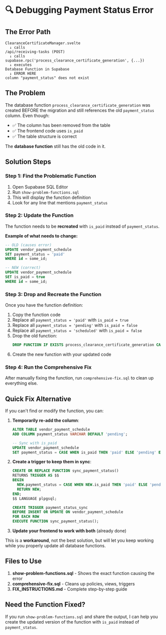 # 🔍 Debugging Payment Status Error

## The Error Path

```
ClearanceCertificateManager.svelte
  ↓ calls
/api/receiving-tasks (POST)
  ↓ calls
supabase.rpc('process_clearance_certificate_generation', {...})
  ↓ executes
Database Function in Supabase
  ↓ ERROR HERE
column "payment_status" does not exist
```

## The Problem

The database function `process_clearance_certificate_generation` was created BEFORE the migration and still references the old `payment_status` column. Even though:
- ✅ The column has been removed from the table
- ✅ The frontend code uses `is_paid`
- ✅ The table structure is correct

The **database function** still has the old code in it.

## Solution Steps

### Step 1: Find the Problematic Function
1. Open Supabase SQL Editor
2. Run `show-problem-functions.sql`
3. This will display the function definition
4. Look for any line that mentions `payment_status`

### Step 2: Update the Function
The function needs to be **recreated** with `is_paid` instead of `payment_status`. 

**Example of what needs to change:**
```sql
-- OLD (causes error)
UPDATE vendor_payment_schedule 
SET payment_status = 'paid'
WHERE id = some_id;

-- NEW (correct)
UPDATE vendor_payment_schedule 
SET is_paid = true
WHERE id = some_id;
```

### Step 3: Drop and Recreate the Function
Once you have the function definition:

1. Copy the function code
2. Replace all `payment_status = 'paid'` with `is_paid = true`
3. Replace all `payment_status = 'pending'` with `is_paid = false`
4. Replace all `payment_status = 'scheduled'` with `is_paid = false`
5. Drop the old function:
   ```sql
   DROP FUNCTION IF EXISTS process_clearance_certificate_generation CASCADE;
   ```
6. Create the new function with your updated code

### Step 4: Run the Comprehensive Fix
After manually fixing the function, run `comprehensive-fix.sql` to clean up everything else.

## Quick Fix Alternative

If you can't find or modify the function, you can:

1. **Temporarily re-add the column**:
   ```sql
   ALTER TABLE vendor_payment_schedule 
   ADD COLUMN payment_status VARCHAR DEFAULT 'pending';
   
   -- Sync with is_paid
   UPDATE vendor_payment_schedule 
   SET payment_status = CASE WHEN is_paid THEN 'paid' ELSE 'pending' END;
   ```

2. **Create a trigger to keep them in sync**:
   ```sql
   CREATE OR REPLACE FUNCTION sync_payment_status()
   RETURNS TRIGGER AS $$
   BEGIN
     NEW.payment_status = CASE WHEN NEW.is_paid THEN 'paid' ELSE 'pending' END;
     RETURN NEW;
   END;
   $$ LANGUAGE plpgsql;
   
   CREATE TRIGGER payment_status_sync
   BEFORE INSERT OR UPDATE ON vendor_payment_schedule
   FOR EACH ROW
   EXECUTE FUNCTION sync_payment_status();
   ```

3. **Update your frontend to work with both** (already done)

This is a **workaround**, not the best solution, but will let you keep working while you properly update all database functions.

## Files to Use

1. **show-problem-functions.sql** - Shows the exact function causing the error
2. **comprehensive-fix.sql** - Cleans up policies, views, triggers
3. **FIX_INSTRUCTIONS.md** - Complete step-by-step guide

## Need the Function Fixed?

If you run `show-problem-functions.sql` and share the output, I can help you create the updated version of the function with `is_paid` instead of `payment_status`.
